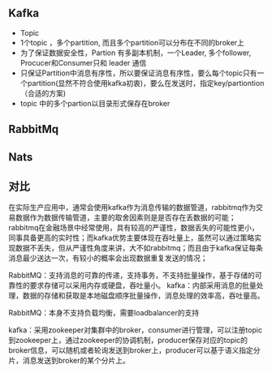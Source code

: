 


## Kafka 
+ Topic
+ 1个topic ，多个partition, 而且多个partition可以分布在不同的broker上
+ 为了保证数据安全性，Partion 有多副本机制，一个Leader, 多个follower, Procucer和Consumer只和 leader 通信
+ 只保证Partition中消息有序性，所以要保证消息有序性，要么每个topic只有一个partition(显然不符合使用kafka初衷)，要么在发送时，指定key/partiontion（合适的方案)
+ topic 中的多个partion以目录形式保存在broker 


## RabbitMq


## Nats


## 对比


在实际生产应用中，通常会使用kafka作为消息传输的数据管道，rabbitmq作为交易数据作为数据传输管道，主要的取舍因素则是是否存在丢数据的可能；rabbitmq在金融场景中经常使用，具有较高的严谨性，数据丢失的可能性更小，同事具备更高的实时性；而kafka优势主要体现在吞吐量上，虽然可以通过策略实现数据不丢失，但从严谨性角度来讲，大不如rabbitmq；而且由于kafka保证每条消息最少送达一次，有较小的概率会出现数据重复发送的情况；

RabbitMQ：支持消息的可靠的传递，支持事务，不支持批量操作，基于存储的可靠性的要求存储可以采用内存或硬盘，吞吐量小。
kafka：内部采用消息的批量处理，数据的存储和获取是本地磁盘顺序批量操作，消息处理的效率高，吞吐量高。

RabbitMQ：本身不支持负载均衡，需要loadbalancer的支持

kafka：采用zookeeper对集群中的broker，consumer进行管理，可以注册topic到zookeeper上，通过zookeeper的协调机制，producer保存对应的topic的broker信息，可以随机或者轮询发送到broker上，producer可以基于语义指定分片，消息发送到broker的某个分片上。